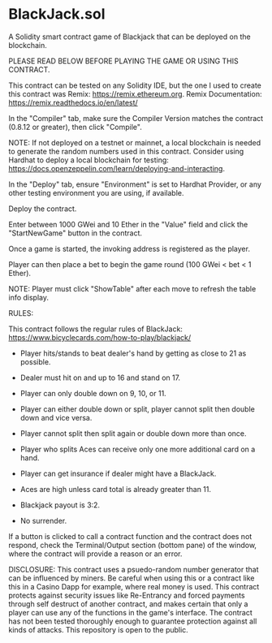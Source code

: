 # BlackJack.sol

A Solidity smart contract game of Blackjack that can be deployed on the blockchain.

PLEASE READ BELOW BEFORE PLAYING THE GAME OR USING THIS CONTRACT.

This contract can be tested on any Solidity IDE, but the one I used to create this contract was Remix: https://remix.ethereum.org. Remix Documentation: https://remix.readthedocs.io/en/latest/

In the "Compiler" tab, make sure the Compiler Version matches the contract (0.8.12 or greater), then click "Compile".

NOTE: If not deployed on a testnet or mainnet, a local blockchain is needed to generate the random numbers used in this contract. Consider using Hardhat to deploy a local blockchain for testing: https://docs.openzeppelin.com/learn/deploying-and-interacting.

In the "Deploy" tab, ensure "Environment" is set to Hardhat Provider, or any other testing environment you are using, if available.

Deploy the contract.

Enter between 1000 GWei and 10 Ether in the "Value" field and click the "StartNewGame" button in the contract.

Once a game is started, the invoking address is registered as the player.

Player can then place a bet to begin the game round (100 GWei < bet < 1 Ether).

NOTE: Player must click "ShowTable" after each move to refresh the table info display.


RULES:

This contract follows the regular rules of BlackJack: https://www.bicyclecards.com/how-to-play/blackjack/

  * Player hits/stands to beat dealer's hand by getting as close to 21 as possible.

  * Dealer must hit on and up to 16 and stand on 17.
  
  * Player can only double down on 9, 10, or 11.

  * Player can either double down or split, player cannot split then double down and vice versa.

  * Player cannot split then split again or double down more than once.

  * Player who splits Aces can receive only one more additional card on a hand.

  * Player can get insurance if dealer might have a BlackJack.

  * Aces are high unless card total is already greater than 11.

  * Blackjack payout is 3:2.

  * No surrender.

If a button is clicked to call a contract function and the contract does not respond, check the Terminal/Output section (bottom pane) of the window, where the contract will provide a reason or an error.

DISCLOSURE: This contract uses a psuedo-random number generator that can be influenced by miners. Be careful when using this or a contract like this in a Casino Dapp for example, where real money is used. This contract protects against security issues like Re-Entrancy and forced payments through self destruct of another contract, and makes certain that only a player can use any of the functions in the game's interface. The contract has not been tested thoroughly enough to guarantee protection against all kinds of attacks. This repository is open to the public.

